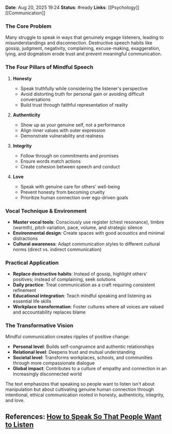 **Date**: Aug 20, 2025 19:24
**Status**: #ready 
**Links**: [[Psychology]] [[Communication]]

### The Core Problem

Many struggle to speak in ways that genuinely engage listeners, leading to misunderstandings and disconnection. Destructive speech habits like gossip, judgment, negativity, complaining, excuse-making, exaggeration, lying, and dogmatism erode trust and prevent meaningful communication.

### The Four Pillars of Mindful Speech

1. **Honesty**
    
    - Speak truthfully while considering the listener's perspective
    - Avoid distorting truth for personal gain or avoiding difficult conversations
    - Build trust through faithful representation of reality
2. **Authenticity**
    
    - Show up as your genuine self, not a performance
    - Align inner values with outer expression
    - Demonstrate vulnerability and realness
3. **Integrity**
    
    - Follow through on commitments and promises
    - Ensure words match actions
    - Create cohesion between speech and conduct
4. **Love**
    
    - Speak with genuine care for others' well-being
    - Prevent honesty from becoming cruelty
    - Prioritize human connection over ego-driven goals

### Vocal Technique & Environment

- **Master vocal tools**: Consciously use register (chest resonance), timbre (warmth), pitch variation, pace, volume, and strategic silence
- **Environmental design**: Create spaces with good acoustics and minimal distractions
- **Cultural awareness**: Adapt communication styles to different cultural norms (direct vs. indirect communication)

### Practical Application

- **Replace destructive habits**: Instead of gossip, highlight others' positives; instead of complaining, seek solutions
- **Daily practice**: Treat communication as a craft requiring consistent refinement
- **Educational integration**: Teach mindful speaking and listening as essential life skills
- **Workplace transformation**: Foster cultures where all voices are valued and accountability replaces blame

### The Transformative Vision

Mindful communication creates ripples of positive change:

- **Personal level**: Builds self-congruence and authentic relationships
- **Relational level**: Deepens trust and mutual understanding
- **Societal level**: Transforms workplaces, schools, and communities through more compassionate dialogue
- **Global impact**: Contributes to a culture of empathy and connection in an increasingly disconnected world

The text emphasizes that speaking so people want to listen isn't about manipulation but about cultivating genuine human connection through intentional, ethical communication rooted in honesty, authenticity, integrity, and love.

## References: [How to Speak So That People Want to Listen](https://youtu.be/DrKwNK-ow64?si=wFmOI2mFAdU09OO9)